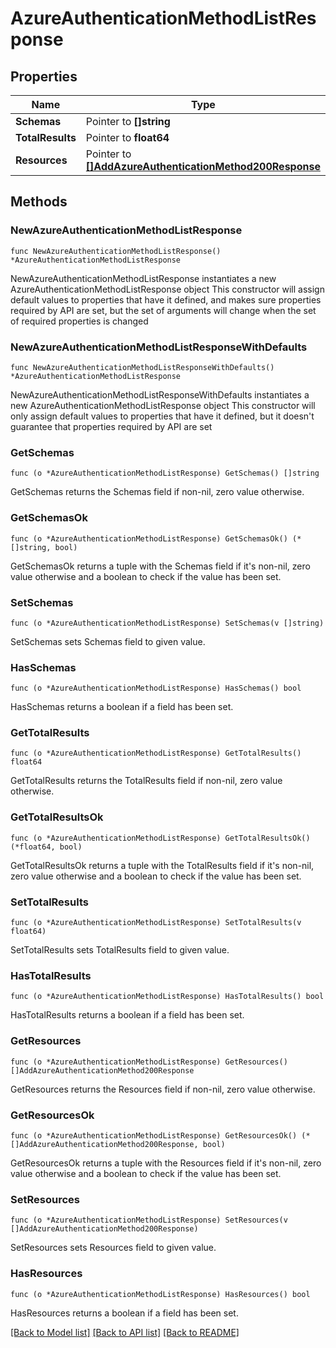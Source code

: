 # AzureAuthenticationMethodListResponse

## Properties

Name | Type | Description | Notes
------------ | ------------- | ------------- | -------------
**Schemas** | Pointer to **[]string** |  | [optional] 
**TotalResults** | Pointer to **float64** |  | [optional] 
**Resources** | Pointer to [**[]AddAzureAuthenticationMethod200Response**](AddAzureAuthenticationMethod200Response.md) |  | [optional] 

## Methods

### NewAzureAuthenticationMethodListResponse

`func NewAzureAuthenticationMethodListResponse() *AzureAuthenticationMethodListResponse`

NewAzureAuthenticationMethodListResponse instantiates a new AzureAuthenticationMethodListResponse object
This constructor will assign default values to properties that have it defined,
and makes sure properties required by API are set, but the set of arguments
will change when the set of required properties is changed

### NewAzureAuthenticationMethodListResponseWithDefaults

`func NewAzureAuthenticationMethodListResponseWithDefaults() *AzureAuthenticationMethodListResponse`

NewAzureAuthenticationMethodListResponseWithDefaults instantiates a new AzureAuthenticationMethodListResponse object
This constructor will only assign default values to properties that have it defined,
but it doesn't guarantee that properties required by API are set

### GetSchemas

`func (o *AzureAuthenticationMethodListResponse) GetSchemas() []string`

GetSchemas returns the Schemas field if non-nil, zero value otherwise.

### GetSchemasOk

`func (o *AzureAuthenticationMethodListResponse) GetSchemasOk() (*[]string, bool)`

GetSchemasOk returns a tuple with the Schemas field if it's non-nil, zero value otherwise
and a boolean to check if the value has been set.

### SetSchemas

`func (o *AzureAuthenticationMethodListResponse) SetSchemas(v []string)`

SetSchemas sets Schemas field to given value.

### HasSchemas

`func (o *AzureAuthenticationMethodListResponse) HasSchemas() bool`

HasSchemas returns a boolean if a field has been set.

### GetTotalResults

`func (o *AzureAuthenticationMethodListResponse) GetTotalResults() float64`

GetTotalResults returns the TotalResults field if non-nil, zero value otherwise.

### GetTotalResultsOk

`func (o *AzureAuthenticationMethodListResponse) GetTotalResultsOk() (*float64, bool)`

GetTotalResultsOk returns a tuple with the TotalResults field if it's non-nil, zero value otherwise
and a boolean to check if the value has been set.

### SetTotalResults

`func (o *AzureAuthenticationMethodListResponse) SetTotalResults(v float64)`

SetTotalResults sets TotalResults field to given value.

### HasTotalResults

`func (o *AzureAuthenticationMethodListResponse) HasTotalResults() bool`

HasTotalResults returns a boolean if a field has been set.

### GetResources

`func (o *AzureAuthenticationMethodListResponse) GetResources() []AddAzureAuthenticationMethod200Response`

GetResources returns the Resources field if non-nil, zero value otherwise.

### GetResourcesOk

`func (o *AzureAuthenticationMethodListResponse) GetResourcesOk() (*[]AddAzureAuthenticationMethod200Response, bool)`

GetResourcesOk returns a tuple with the Resources field if it's non-nil, zero value otherwise
and a boolean to check if the value has been set.

### SetResources

`func (o *AzureAuthenticationMethodListResponse) SetResources(v []AddAzureAuthenticationMethod200Response)`

SetResources sets Resources field to given value.

### HasResources

`func (o *AzureAuthenticationMethodListResponse) HasResources() bool`

HasResources returns a boolean if a field has been set.


[[Back to Model list]](../README.md#documentation-for-models) [[Back to API list]](../README.md#documentation-for-api-endpoints) [[Back to README]](../README.md)


